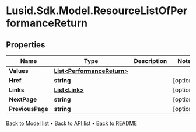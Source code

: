 # Lusid.Sdk.Model.ResourceListOfPerformanceReturn

## Properties

Name | Type | Description | Notes
------------ | ------------- | ------------- | -------------
**Values** | [**List&lt;PerformanceReturn&gt;**](PerformanceReturn.md) |  | 
**Href** | **string** |  | [optional] 
**Links** | [**List&lt;Link&gt;**](Link.md) |  | [optional] 
**NextPage** | **string** |  | [optional] 
**PreviousPage** | **string** |  | [optional] 

[Back to Model list](../README.md#documentation-for-models) &#8226; [Back to API list](../README.md#documentation-for-api-endpoints) &#8226; [Back to README](../README.md)

